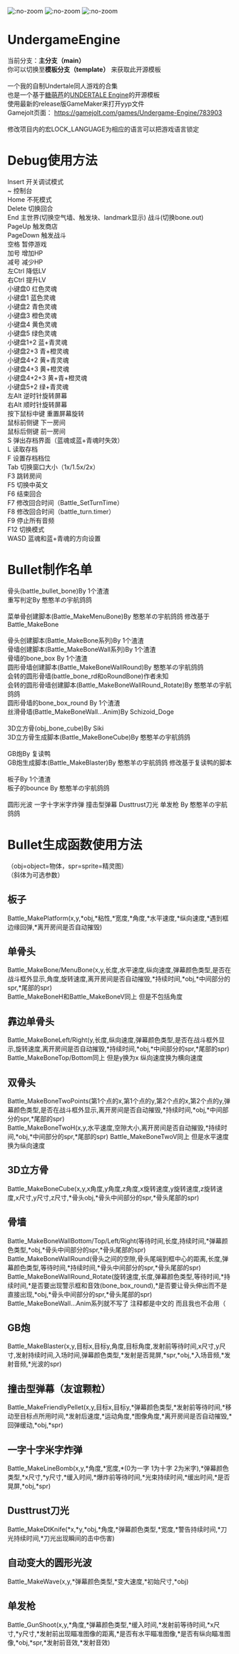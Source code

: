 ![](https://img.shields.io/github/stars/SheepYhangCN/UndergameEngine?style=flat-square ":no-zoom")
![](https://img.shields.io/github/license/SheepYhangCN/UndergameEngine?style=flat-square ":no-zoom")
![](https://img.shields.io/github/languages/top/SheepYhangCN/UndergameEngine.svg?style=flat-square ":no-zoom")

# UndergameEngine
当前分支：**主分支（main）**
<br>
你可以切换至**模板分支（template）** 来获取此开源模板
<br><br>
一个我的自制Undertale同人游戏的合集
<br>
也是一个基于<a href=https://github.com/TML233>糖萌芦<a/>的<a href=https://github.com/TML233/UndertaleEngine>UNDERTALE Engine<a/>的开源模板
<br>
使用最新的release版GameMaker来打开yyp文件
<br>
Gamejolt页面：
https://gamejolt.com/games/Undergame-Engine/783903<br><br>
修改项目内的宏LOCK_LANGUAGE为相应的语言可以把游戏语言锁定
# Debug使用方法
Insert 开关调试模式
<br>
~ 控制台
<br>
Home 不死模式
<br>
Delete 切换回合
<br>
End 主世界(切换空气墙、触发块、landmark显示) 战斗(切换bone.out)
<br>
PageUp 触发商店
<br>
PageDown 触发战斗
<br>
空格 暂停游戏
<br>
加号 增加HP
<br>
减号 减少HP
<br>
左Ctrl 降低LV
<br>
右Ctrl 提升LV
<br>
小键盘0 红色灵魂
<br>
小键盘1 蓝色灵魂
<br>
小键盘2 青色灵魂
<br>
小键盘3 橙色灵魂
<br>
小键盘4 黄色灵魂
<br>
小键盘5 绿色灵魂
<br>
小键盘1+2 蓝+青灵魂
<br>
小键盘2+3 青+橙灵魂
<br>
小键盘4+2 黄+青灵魂
<br>
小键盘4+3 黄+橙灵魂
<br>
小键盘4+2+3 黄+青+橙灵魂
<br>
小键盘5+2 绿+青灵魂
<br>
左Alt 逆时针旋转屏幕
<br>
右Alt 顺时针旋转屏幕
<br>
按下鼠标中键 重置屏幕旋转
<br>
鼠标前侧键 下一房间
<br>
鼠标后侧键 前一房间
<br>
S 弹出存档界面（蓝魂或蓝+青魂时失效）
<br>
L 读取存档
<br>
F 设置存档档位
<br>
Tab 切换窗口大小（1x/1.5x/2x）
<br>
F3 跳转房间
<br>
F5 切换中英文
<br>
F6 结束回合
<br>
F7 修改回合时间（Battle_SetTurnTime）
<br>
F8 修改回合时间（battle_turn.timer）
<br>
F9 停止所有音频
<br>
F12 切换模式
<br>
WASD 蓝魂和蓝+青魂的方向设置
# Bullet制作名单
骨头(battle_bullet_bone)By 1个渣渣
<br>
重写判定By 憨憨羊の宇航鸽鸽
<br><br>
菜单骨创建脚本(Battle_MakeMenuBone)By 憨憨羊の宇航鸽鸽 修改基于Battle_MakeBone
<br><br>
骨头创建脚本(Battle_MakeBone系列)By 1个渣渣
<br>
骨墙创建脚本(Battle_MakeBoneWall系列)By 1个渣渣
<br>
骨墙的bone_box By 1个渣渣
<br>
圆形骨墙创建脚本(Battle_MakeBoneWallRound)By 憨憨羊の宇航鸽鸽
<br>
会转的圆形骨墙(battle_bone_rd和oRoundBone)作者未知
<br>
会转的圆形骨墙创建脚本(Battle_MakeBoneWallRound_Rotate)By 憨憨羊の宇航鸽鸽
<br>
圆形骨墙的bone_box_round By 1个渣渣
<br>
丝滑骨墙(Battle_MakeBoneWall...Anim)By Schizoid_Doge
<br><br>
3D立方骨(obj_bone_cube)By Siki
<br>
3D立方骨生成脚本(Battle_MakeBoneCube)By 憨憨羊の宇航鸽鸽
<br><br>
GB炮By 复读鸭
<br>
GB炮生成脚本(Battle_MakeBlaster)By 憨憨羊の宇航鸽鸽 修改基于复读鸭的脚本
<br><br>
板子By 1个渣渣
<br>
板子的bounce By 憨憨羊の宇航鸽鸽
<br><br>
圆形光波 一字十字米字炸弹 撞击型弹幕 Dusttrust刀光 单发枪 By 憨憨羊の宇航鸽鸽
# Bullet生成函数使用方法
（obj=object=物体，spr=sprite=精灵图）
<br>
（斜体为可选参数）
## 板子
Battle_MakePlatform(x,y,\*obj,\*粘性,\*宽度,\*角度,\*水平速度,\*纵向速度,\*遇到框边缘回弹,\*离开房间是否自动摧毁)
## 单骨头
Battle_MakeBone/MenuBone(x,y,长度,水平速度,纵向速度,弹幕颜色类型,是否在战斗框外显示,角度,旋转速度,离开房间是否自动摧毁,\*持续时间,\*obj,\*中间部分的spr,\*尾部的spr)
<br>
Battle_MakeBoneH和Battle_MakeBoneV同上 但是不包括角度
## 靠边单骨头
Battle_MakeBoneLeft/Right(y,长度,纵向速度,弹幕颜色类型,是否在战斗框外显示,旋转速度,离开房间是否自动摧毁,\*持续时间,\*obj,\*中间部分的spr,\*尾部的spr)
<br>
Battle_MakeBoneTop/Bottom同上 但是y换为x 纵向速度换为横向速度
## 双骨头
Battle_MakeBoneTwoPoints(第1个点的x,第1个点的y,第2个点的x,第2个点的y,弹幕颜色类型,是否在战斗框外显示,离开房间是否自动摧毁,\*持续时间,\*obj,\*中间部分的spr,\*尾部的spr)
<br>
Battle_MakeBoneTwoH(x,y,水平速度,空隙大小,离开房间是否自动摧毁,\*持续时间,\*obj,\*中间部分的spr,\*尾部的spr)
Battle_MakeBoneTwoV同上 但是水平速度换为纵向速度
## 3D立方骨
Battle_MakeBoneCube(x,y,x角度,y角度,z角度,x旋转速度,y旋转速度,z旋转速度,x尺寸,y尺寸,z尺寸,\*骨头obj,\*骨头中间部分的spr,\*骨头尾部的spr)
## 骨墙
Battle_MakeBoneWallBottom/Top/Left/Right(等待时间,长度,持续时间,\*弹幕颜色类型,\*obj,\*骨头中间部分的spr,\*骨头尾部的spr)
<br>
Battle_MakeBoneWallRound(骨头之间的空隙,骨头尾端到框中心的距离,长度,弹幕颜色类型,等待时间,\*持续时间,\*骨头中间部分的spr,\*骨头尾部的spr)
<br>
Battle_MakeBoneWallRound_Rotate(旋转速度,长度,弹幕颜色类型,等待时间,\*持续时间,\*是否要出现警示框和音效(bone_box_round),\*是否要让骨头伸出而不是直接出现,\*obj,\*骨头中间部分的spr,\*骨头尾部的spr)
<br>
Battle_MakeBoneWall...Anim系列就不写了 注释都是中文的 而且我也不会用（
## GB炮
Battle_MakeBlaster(x,y,目标x,目标y,角度,目标角度,发射前等待时间,x尺寸,y尺寸,发射持续时间,入场时间,弹幕颜色类型,\*发射是否晃屏,\*spr,\*obj,\*入场音频,\*发射音频,\*光波的spr)
## 撞击型弹幕（友谊颗粒）
Battle_MakeFriendlyPellet(x,y,目标x,目标y,\*弹幕颜色类型,\*发射前等待时间,\*移动至目标点所用时间,\*发射后速度,\*运动角度,\*图像角度,\*离开房间是否自动摧毁,\*回弹缓动,\*obj,\*spr)
## 一字十字米字炸弹
Battle_MakeLineBomb(x,y,\*角度,\*宽度,\*(0为一字 1为十字 2为米字),\*弹幕颜色类型,\*x尺寸,\*y尺寸,\*缓入时间,\*爆炸前等待时间,\*光束持续时间,\*缓出时间,\*是否晃屏,\*obj,\*spr)
## Dusttrust刀光
Battle_MakeDtKnife(\*x,\*y,\*obj,\*角度,\*弹幕颜色类型,\*宽度,\*警告持续时间,\*刀光持续时间,\*刀光出现瞬间的击中伤害)
## 自动变大的圆形光波
Battle_MakeWave(x,y,\*弹幕颜色类型,\*变大速度,\*初始尺寸,\*obj)
## 单发枪
Battle_GunShoot(x,y,\*角度,\*弹幕颜色类型,\*缓入时间,\*发射前等待时间,\*x尺寸,\*y尺寸,\*发射前出现瞄准图像的距离,\*是否有水平瞄准图像,\*是否有纵向瞄准图像,\*obj,\*spr,\*发射前音效,\*发射音效)
